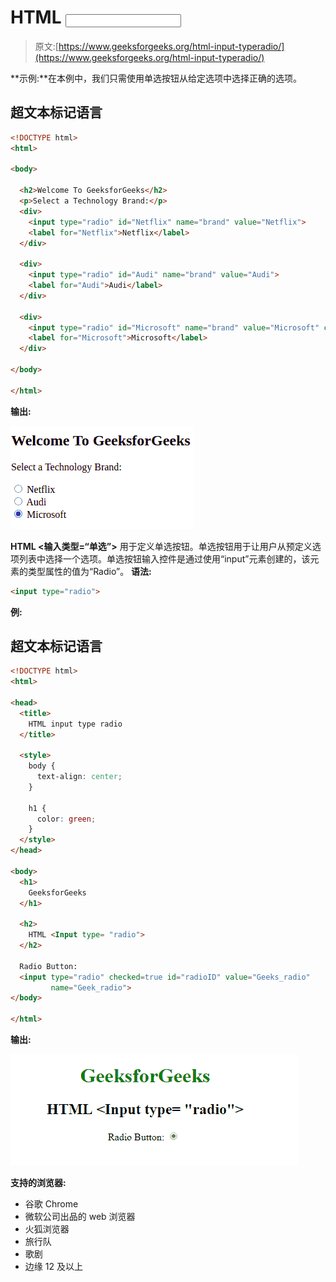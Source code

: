 # HTML <input type="”radio”">

> 原文:[https://www.geeksforgeeks.org/html-input-typeradio/](https://www.geeksforgeeks.org/html-input-typeradio/)

**示例:**在本例中，我们只需使用单选按钮从给定选项中选择正确的选项。

## 超文本标记语言

```html
<!DOCTYPE html>
<html>

<body>

  <h2>Welcome To GeeksforGeeks</h2>
  <p>Select a Technology Brand:</p>
  <div>
    <input type="radio" id="Netflix" name="brand" value="Netflix">
    <label for="Netflix">Netflix</label>
  </div>

  <div>
    <input type="radio" id="Audi" name="brand" value="Audi">
    <label for="Audi">Audi</label>
  </div>

  <div>
    <input type="radio" id="Microsoft" name="brand" value="Microsoft" checked>
    <label for="Microsoft">Microsoft</label>
  </div>

</body>

</html>
```

**输出:**

![](img/1ab204781c85b7a4e27d3d04c84b6221.png)

**HTML <输入类型=“单选”>** 用于定义单选按钮。单选按钮用于让用户从预定义选项列表中选择一个选项。单选按钮输入控件是通过使用“input”元素创建的，该元素的类型属性的值为“Radio”。
**语法:**

```html
<input type="radio"> 
```

**例:**

## 超文本标记语言

```html
<!DOCTYPE html>
<html>

<head>
  <title>
    HTML input type radio
  </title>

  <style>
    body {
      text-align: center;
    }

    h1 {
      color: green;
    }
  </style>
</head>

<body>
  <h1>
    GeeksforGeeks
  </h1>

  <h2>
    HTML <Input type= "radio">
  </h2>

  Radio Button:
  <input type="radio" checked=true id="radioID" value="Geeks_radio" 
         name="Geek_radio">
</body>

</html>
```

**输出:**

![](img/5d6d70963bac5669ba009e11c1bdd721.png)

**支持的浏览器:**

*   谷歌 Chrome
*   微软公司出品的 web 浏览器
*   火狐浏览器
*   旅行队
*   歌剧
*   边缘 12 及以上